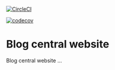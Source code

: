[![CircleCI](https://circleci.com/gh/scrumteam1/IID_Blog.svg?style=svg)](https://app.circleci.com/pipelines/github/scrumteam1/IID_Blog)

[![codecov](https://codecov.io/gh/scrumteam1/IID_Blog/branch/master/graph/badge.svg?token=wLSS1dKIms)](https://codecov.io/gh/scrumteam1/IID_Blog)


# Blog central website

Blog central website ...
